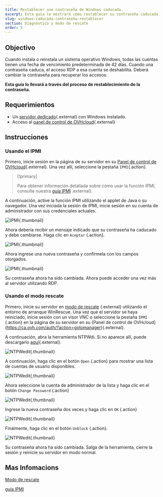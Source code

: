```yaml
---
title: Restablecer una contraseña de Windows caducada.
excerpt: Esta guía le mostrará cómo restablecer su contraseña caducada.
slug: windows-caducada-contraseña-restablecer
section: Diagnóstico y modo de rescate
order: 5
---
```


## Objectivo

Cuando instala o reinstala un sistema operativo Windows, todas las cuentas tienen una fecha de vencimiento predeterminada de 42 días. Cuando una contraseña caduca, el acceso RDP a esa cuenta se deshabilita. Deberá cambiar la contraseña para recuperar los accesos.

**Esta guía lo llevará a través del proceso de restablecimiento de la contraseña.**

## Requerimientos

- Un [servidor dedicado](https://www.ovh.com/world/es/servidores-dedicados/){.external} con Windows instalado.
- Acceso al [panel de control de OVHcloud](https://ca.ovh.com/auth/?action=gotomanager){.external}

## Instrucciones

### Usando el IPMI

Primero, inicie sesión en la página de su servidor en su [Panel de control de OVHcloud](https://ca.ovh.com/auth/?action=gotomanager){.external}. Una vez allí, seleccione la pestaña `IPMI`{.action}. 

>[!primary]
>
>Para obtener información detallada sobre cómo usar la función IPMI, consulte nuestra [guía IPMI](../utilizar-ipmi-servidor-dedicado/) .external}.
>

A continuación, active la función IPMI utilizando el applet de Java o su navegador. Una vez iniciada la sesión de IPMI, inicie sesión en su cuenta de administrador con sus credenciales actuales.

![IPMI](images/ipmi.png){.thumbnail}

Ahora debería recibir un mensaje indicado que su contraseña ha caducado y debe cambiarse. Haga clic en `Aceptar` {.action}.

![IPMI](images/expiredpassword.png){.thumbnail}

Ahora ingrese una nueva contraseña y confírmela con los campos otorgados.

![IPMI](images/changepassword.png){.thumbnail}

Su contraseña ahora ha sido cambiada. Ahora puede acceder una vez más al servidor utilizando RDP.

### Usando el modo rescate

Primero, inicie su servidor en [modo de rescate](../modo_de_rescate) {.external} utilizando el entorno de arranque WinRescue. Una vez que el servidor se haya reiniciado, inicie sesión con un visor VNC o seleccione la pestaña `IPMI` {.action} en la página de su servidor en su {Panel de control de OVHcloud](https://ca.ovh.com/auth/?action=gotomanager){.external}.

A continuación, abra la herramienta NTPWdi. Si no aparece allí, puede descargarlo [aquí](http://cdslow.org.ru/files/ntpwedit/ntpwed07.zip){.external}.

![NTPWedit](images/ntpwedit-1.png){.thumbnail}

A continuación, haga clic en el botón `Open` {.action} para mostrar una lista de cuentas de usuario
disponibles.

![NTPWedit](images/ntpwedit-2.png){.thumbnail}

Ahora seleccione la cuenta de administrador de la lista y haga clic en el botón `Change Password` {.action}

![NTPWedit](images/ntpwedit-3.png){.thumbnail}

Ingrese la nueva contraseña dos veces y haga clic en `OK` {.action}

![NTPWedit](images/ntpwedit-4.png){.thumbnail}

Finalmente, haga clic en el botón `Unblock` {.action}.

![NTPWedit](images/ntpwedit-5.png){.thumbnail}

Su contraseña ahora ha sido cambiada. Salga de la herramienta, cierre la sesión y reinicie su servidor en modo normal.

## Mas Infomacions
[Modo de rescate](../modo_de_rescate)

[guía IPMI](../utilizar-ipmi-servidor-dedicado/)


